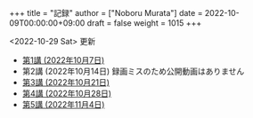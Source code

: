+++
title = "記録"
author = ["Noboru Murata"]
date = 2022-10-09T00:00:00+09:00
draft = false
weight = 1015
+++

<span class="timestamp-wrapper"><span class="timestamp">&lt;2022-10-29 Sat&gt; </span></span> 更新

-   [第1講 (2022年10月7日)](https://u-tokyo-ac-jp.zoom.us/rec/share/i7MJgFbB5sjRHfGDhPTHaB_UJI63xhZrIpFB9jLlI1AI4qTA4V_tV6f8nLLYzibw.MwUeY1ATEEexDbU0?startTime=1665129002000)
-   第2講 (2022年10月14日) 録画ミスのため公開動画はありません
-   [第3講 (2022年10月21日)](https://u-tokyo-ac-jp.zoom.us/rec/share/kJSj3YH2jX_GH_W2QCGU230BuE7yaH1HDvaSDHZFlQxFnUn06Wk6oB3A0xpLPMGG.HiRjV5CHhKlm-VzZ?startTime=1666338598000)
-   [第4講 (2022年10月28日)](https://u-tokyo-ac-jp.zoom.us/rec/share/nNH4N21O9NDYUQOpbEOWmb4E24XyNhrcD8iiVFb_utZcFJJvGPC-CTUIWA_Jde9U.GOlXOW3-jrVqTBOU?startTime=1666943408000)
-   [第5講 (2022年11月4日)](https://u-tokyo-ac-jp.zoom.us/rec/share/KHnWqPh1ZcgXfAzSwewctirJMnl0Pc17xTgE1ETMATJGnH9_MQgmkTfxoXG7VVhb._UYmQl0_gViuYgHc?startTime=1667548207000)
